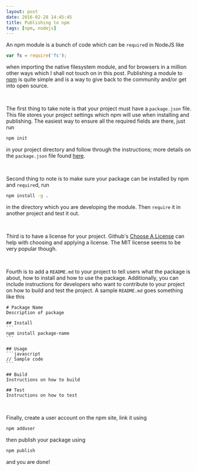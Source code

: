 ```yaml
---
layout: post
date: 2016-02-28 14:45:45
title: Publishing to npm
tags: [npm, nodejs]
---
```


An npm module is a bunch of code which can be `require`d in NodeJS like 

```js
var fs = require('fs');
```

when importing the native filesystem module, and for browsers in a million other ways which I shall not touch on in this post. Publishing a module to [npm](https://www.npmjs.com/) is quite simple and is a way to give back to the community and/or get into open source.

<br>

The first thing to take note is that your project must have a `package.json` file. This file stores your project settings which npm will use when installing and publishing. The easiest way to ensure all the required fields are there, just run

```sh
npm init
```

in your project directory and follow through the instructions; more details on the `package.json` file found [here](https://docs.npmjs.com/files/package.json).

<br>

Second thing to note is to make sure your package can be installed by npm and `require`d, run

```sh
npm install -g .
```

in the directory which you are developing the module. Then `require` it in another project and test it out.

<br>

Third is to have a license for your project. Github's [Choose A License](http://choosealicense.com/) can help with choosing and applying a license. The MIT license seems to be very popular though.

<br>

Fourth is to add a `README.md` to your project to tell users what the package is about, how to install and how to use the package. Additionally, you can include instructions for developers who want to contribute to your project on how to build and test the project. A sample `README.md` goes something like this

    # Package Name
    Description of package

    ## Install
    ```
    npm install package-name
    ```

    ## Usage
    ```javascript
    // Sample code
    ```

    ## Build
    Instructions on how to build

    ## Test
    Instructions on how to test

<br>

Finally, create a user account on the npm site, link it using

```sh
npm adduser
```

then publish your package using

```sh
npm publish
```

and you are done!